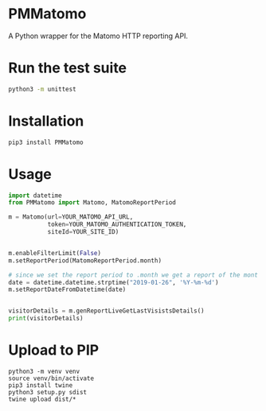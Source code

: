 # PMMatomo

A Python wrapper for the Matomo HTTP reporting API.

# Run the test suite
```bash
python3 -m unittest
```

# Installation

```bash
pip3 install PMMatomo
```

# Usage

```python
import datetime
from PMMatomo import Matomo, MatomoReportPeriod

m = Matomo(url=YOUR_MATOMO_API_URL,
           token=YOUR_MATOMO_AUTHENTICATION_TOKEN,
           siteId=YOUR_SITE_ID)


m.enableFilterLimit(False)
m.setReportPeriod(MatomoReportPeriod.month)

# since we set the report period to .month we get a report of the mont that this date is in
date = datetime.datetime.strptime("2019-01-26", '%Y-%m-%d')
m.setReportDateFromDatetime(date)


visitorDetails = m.genReportLiveGetLastVisistsDetails()
print(visitorDetails)
```

# Upload to PIP
```
python3 -m venv venv
source venv/bin/activate
pip3 install twine
python3 setup.py sdist
twine upload dist/*
```
